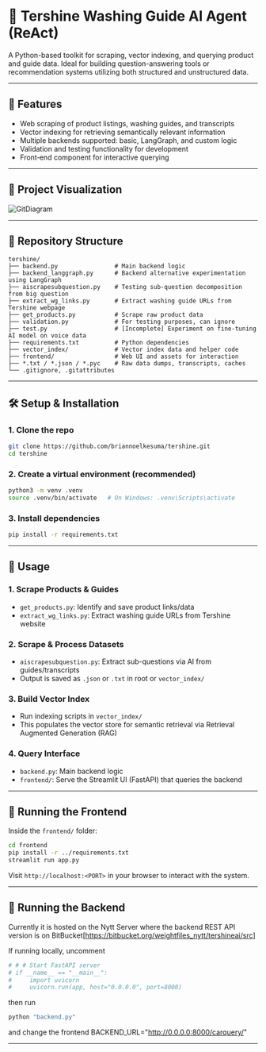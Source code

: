 # 🌟 Tershine Washing Guide AI Agent (ReAct)

A Python-based toolkit for scraping, vector indexing, and querying product and guide data. Ideal for building question-answering tools or recommendation systems utilizing both structured and unstructured data.

---

## 🚀 Features

- Web scraping of product listings, washing guides, and transcripts  
- Vector indexing for retrieving semantically relevant information  
- Multiple backends supported: basic, LangGraph, and custom logic  
- Validation and testing functionality for development  
- Front‑end component for interactive querying
  
---

## 🚀 Project Visualization

![GitDiagram](https://github.com/user-attachments/assets/2549b8e2-6029-44b5-a74a-54ad171d7ed3)

---

## 📂 Repository Structure

```
tershine/
├── backend.py                # Main backend logic
├── backend_langgraph.py      # Backend alternative experimentation using LangGraph
├── aiscrapesubquestion.py    # Testing sub-question decomposition from big question
├── extract_wg_links.py       # Extract washing guide URLs from Tershine webpage
├── get_products.py           # Scrape raw product data
├── validation.py             # For testing purposes, can ignore
├── test.py                   # [Incomplete] Experiment on fine-tuning AI model on voice data
├── requirements.txt          # Python dependencies
├── vector_index/             # Vector index data and helper code
├── frontend/                 # Web UI and assets for interaction
├── *.txt / *.json / *.pyc    # Raw data dumps, transcripts, caches
└── .gitignore, .gitattributes
```

---

## 🛠 Setup & Installation

### 1. Clone the repo

```bash
git clone https://github.com/briannoelkesuma/tershine.git
cd tershine
```

### 2. Create a virtual environment (recommended)

```bash
python3 -m venv .venv
source .venv/bin/activate   # On Windows: .venv\Scripts\activate
```

### 3. Install dependencies

```bash
pip install -r requirements.txt
```

---

## 🔧 Usage

### 1. Scrape Products & Guides

- `get_products.py`: Identify and save product links/data  
- `extract_wg_links.py`: Extract washing guide URLs from Tershine website  

### 2. Scrape & Process Datasets

- `aiscrapesubquestion.py`: Extract sub-questions via AI from guides/transcripts  
- Output is saved as `.json` or `.txt` in root or `vector_index/`  

### 3. Build Vector Index

- Run indexing scripts in `vector_index/`  
- This populates the vector store for semantic retrieval via Retrieval Augmented Generation (RAG)

### 4. Query Interface

- `backend.py`: Main backend logic  
- `frontend/`: Serve the Streamlit UI (FastAPI) that queries the backend  

---

## 🧪 Running the Frontend

Inside the `frontend/` folder:

```bash
cd frontend
pip install -r ../requirements.txt
streamlit run app.py
```

Visit `http://localhost:<PORT>` in your browser to interact with the system.

---

## 🧪 Running the Backend

Currently it is hosted on the Nytt Server where the backend REST API version is on BitBucket[https://bitbucket.org/weightfiles_nytt/tershineai/src]

If running locally, uncomment 
```python
# # # Start FastAPI server
# if __name__ == "__main__":
#     import uvicorn
#     uvicorn.run(app, host="0.0.0.0", port=8000)
```

then run
```python
python "backend.py"
```
and change the frontend BACKEND_URL="http://0.0.0.0:8000/carquery/"

---
